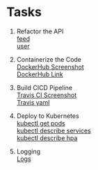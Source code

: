 # Tasks
1. Refactor the API  
[feed](https://github.com/sijoonlee/udacity-cloud-developer/tree/master/udagram-refactoring-project/udagram-feed)  
[user](https://github.com/sijoonlee/udacity-cloud-developer/tree/master/udagram-refactoring-project/udagram-user)  

2. Containerize the Code  
[DockerHub Screenshot](https://github.com/sijoonlee/udacity-cloud-developer/tree/master/udagram-refactoring-project/screenshots/dockerhub)  
[DockerHub Link](https://hub.docker.com/search?q=sijoonlee&type=image)  

3. Build CICD Pipeline   
[Travis CI Screenshot](https://github.com/sijoonlee/udacity-cloud-developer/tree/master/udagram-refactoring-project/screenshots/travis)  
[Travis yaml](https://github.com/sijoonlee/udacity-cloud-developer/blob/master/.travis.yml)  

4. Deploy to Kubernetes  
[kubectl get pods](https://github.com/sijoonlee/udacity-cloud-developer/tree/master/udagram-refactoring-project/screenshots/pods)  
[kubectl describe services](https://github.com/sijoonlee/udacity-cloud-developer/tree/master/udagram-refactoring-project/screenshots/services)  
[kubectl describe hpa](https://github.com/sijoonlee/udacity-cloud-developer/tree/master/udagram-refactoring-project/screenshots/hpa)  
  
5. Logging  
[Logs](https://github.com/sijoonlee/udacity-cloud-developer/tree/master/udagram-refactoring-project/screenshots/logs)  

